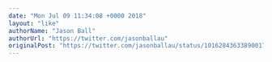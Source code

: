 ```yaml
---
date: "Mon Jul 09 11:34:08 +0000 2018"
layout: "like"
authorName: "Jason Ball"
authorUrl: "https://twitter.com/jasonballau"
originalPost: "https://twitter.com/jasonballau/status/1016284363389001728"
---
```

